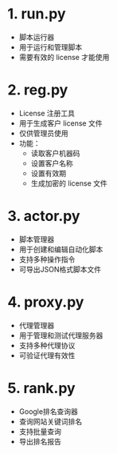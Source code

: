 # 1. run.py
   - 脚本运行器
   - 用于运行和管理脚本
   - 需要有效的 license 才能使用
# 2. reg.py
   - License 注册工具
   - 用于生成客户 license 文件
   - 仅供管理员使用
   - 功能：
     * 读取客户机器码
     * 设置客户名称
     * 设置有效期
     * 生成加密的 license 文件
# 3. actor.py
   - 脚本管理器
   - 用于创建和编辑自动化脚本
   - 支持多种操作指令
   - 可导出JSON格式脚本文件
# 4. proxy.py
   - 代理管理器
   - 用于管理和测试代理服务器
   - 支持多种代理协议
   - 可验证代理有效性
# 5. rank.py
   - Google排名查询器
   - 查询网站关键词排名
   - 支持批量查询
   - 导出排名报告

